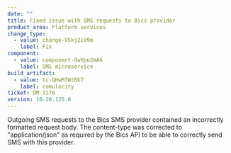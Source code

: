 ```yaml
---
date: ""
title: Fixed issue with SMS requests to Bics provider
product_area: Platform services
change_type:
  - value: change-VSkj2iV9m
    label: Fix
component:
  - value: component-OwVpu2mA6
    label: SMS microservice
build_artifact:
  - value: tc-QHwMfWtBk7
    label: cumulocity
ticket: DM-3176
version: 10.20.135.0
---
```

Outgoing SMS requests to the Bics SMS provider contained an incorrectly formatted request body. The content-type was corrected to "application/json" as required by the Bics API to be able to correctly send SMS with this provider.